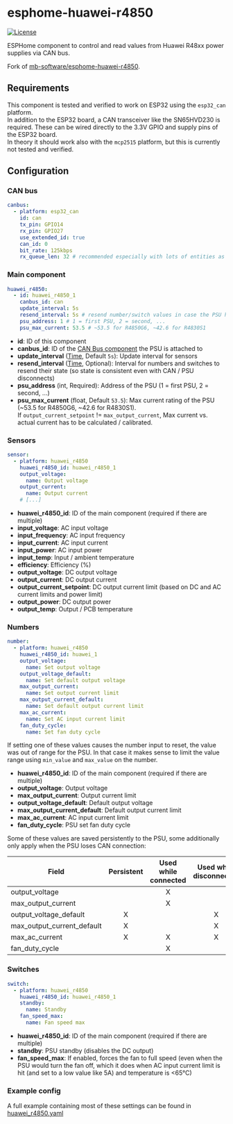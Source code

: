 # esphome-huawei-r4850

[![License][license-shield]](LICENSE)

ESPHome component to control and read values from Huawei R48xx power supplies via CAN bus.

Fork of [mb-software/esphome-huawei-r4850](https://github.com/mb-software/esphome-huawei-r4850).

## Requirements
This component is tested and verified to work on ESP32 using the `esp32_can` platform.  
In addition to the ESP32 board, a CAN transceiver like the SN65HVD230 is required. These can be wired directly to the 3.3V GPIO and supply pins of the ESP32 board.  
In theory it should work also with the `mcp2515` platform, but this is currently not tested and verified.

## Configuration

### CAN bus

```yaml
canbus:
  - platform: esp32_can
    id: can
    tx_pin: GPIO14
    rx_pin: GPIO27
    use_extended_id: true
    can_id: 0
    bit_rate: 125kbps
    rx_queue_len: 32 # recommended especially with lots of entities as can messages can be lost otherwise
```

### Main component

```yaml
huawei_r4850:
  - id: huawei_r4850_1
    canbus_id: can
    update_interval: 5s
    resend_interval: 5s # resend number/switch values in case the PSU has been disconnected
    psu_address: 1 # 1 = first PSU, 2 = second, ...
    psu_max_current: 53.5 # ~53.5 for R4850G6, ~42.6 for R4830S1
```

- **id**: ID of this component
- **canbus_id**: ID of the [CAN Bus component](https://esphome.io/components/canbus/) the PSU is attached to
- **update_interval** ([Time](https://esphome.io/guides/configuration-types#config-time), Default `5s`): Update interval for sensors
- **resend_interval** ([Time](https://esphome.io/guides/configuration-types#config-time), Optional): Interval for numbers and switches to resend their state (so state is consistent even with CAN / PSU disconnects)
- **psu_address** (int, Required): Address of the PSU (1 = first PSU, 2 = second, ...)
- **psu_max_current** (float, Default `53.5`): Max current rating of the PSU (~53.5 for R4850G6, ~42.6 for R4830S1).  
  If `output_current_setpoint` != `max_output_current`, Max current vs. actual current has to be calculated / calibrated.

### Sensors

```yaml
sensor:
  - platform: huawei_r4850
    huawei_r4850_id: huawei_r4850_1
    output_voltage:
      name: Output voltage
    output_current:
      name: Output current
    # [...]
```

- **huawei_r4850_id**: ID of the main component (required if there are multiple) 
- **input_voltage**: AC input voltage
- **input_frequency**: AC input frequency
- **input_current**: AC input current
- **input_power**: AC input power
- **input_temp**: Input / ambient temperature
- **efficiency**: Efficiency (%)
- **output_voltage**: DC output voltage
- **output_current**: DC output current
- **output_current_setpoint**: DC output current limit (based on DC and AC current limits and power limit)
- **output_power**: DC output power
- **output_temp**: Output / PCB temperature

### Numbers

```yaml
number:
  - platform: huawei_r4850
    huawei_r4850_id: huawei_1
    output_voltage:
      name: Set output voltage
    output_voltage_default:
      name: Set default output voltage
    max_output_current:
      name: Set output current limit
    max_output_current_default:
      name: Set default output current limit
    max_ac_current:
      name: Set AC input current limit
    fan_duty_cycle:
      name: Set fan duty cycle
```

If setting one of these values causes the number input to reset, the value was out of range for the PSU. In that case it makes sense to limit the value range using `min_value` and `max_value` on the number.

- **huawei_r4850_id**: ID of the main component (required if there are multiple) 
- **output_voltage**: Output voltage
- **max_output_current**: Output current limit
- **output_voltage_default**: Default output voltage
- **max_output_current_default**: Default output current limit
- **max_ac_current**: AC input current limit
- **fan_duty_cycle**: PSU set fan duty cycle

Some of these values are saved persistently to the PSU, some additionally only apply when the PSU loses CAN connection:

| Field                      | Persistent | Used while connected | Used while disconnected |
| -------------------------- | :--------: | :------------------: | :---------------------: |
| output_voltage             |            |          X           |                         |
| max_output_current         |            |          X           |                         |
| output_voltage_default     |     X      |                      |            X            |
| max_output_current_default |     X      |                      |            X            |
| max_ac_current             |     X      |          X           |            X            |
| fan_duty_cycle             |            |          X           |                         |


### Switches

```yaml
switch:
  - platform: huawei_r4850
    huawei_r4850_id: huawei_r4850_1
    standby:
      name: Standby
    fan_speed_max:
      name: Fan speed max
```

- **huawei_r4850_id**: ID of the main component (required if there are multiple) 
- **standby**: PSU standby (disables the DC output)
- **fan_speed_max**: If enabled, forces the fan to full speed (even when the PSU would turn the fan off, which it does when AC input current limit is hit (and set to a low value like 5A) and temperature is <65°C)


### Example config

A full example containing most of these settings can be found in [huawei_r4850.yaml](./huawei_r4850.yaml)


[license-shield]: https://img.shields.io/github/license/patagonaa/esphome-huawei-r4850.svg?style=for-the-badge

